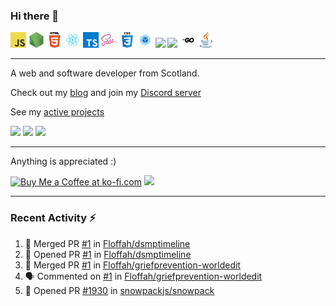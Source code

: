 ### Hi there 👋

<img src="https://raw.githubusercontent.com/github/explore/80688e429a7d4ef2fca1e82350fe8e3517d3494d/topics/javascript/javascript.png" height="25"/>  <img src="https://raw.githubusercontent.com/github/explore/80688e429a7d4ef2fca1e82350fe8e3517d3494d/topics/nodejs/nodejs.png" height="25"/>  <img src="https://raw.githubusercontent.com/github/explore/80688e429a7d4ef2fca1e82350fe8e3517d3494d/topics/html/html.png" height="25"/>  <img src="https://raw.githubusercontent.com/github/explore/80688e429a7d4ef2fca1e82350fe8e3517d3494d/topics/react/react.png" height="25"/>  <img src="https://raw.githubusercontent.com/github/explore/80688e429a7d4ef2fca1e82350fe8e3517d3494d/topics/typescript/typescript.png" height="25"/>  <img src="https://raw.githubusercontent.com/github/explore/80688e429a7d4ef2fca1e82350fe8e3517d3494d/topics/sass/sass.png" height="25"/>  <img src="https://raw.githubusercontent.com/github/explore/80688e429a7d4ef2fca1e82350fe8e3517d3494d/topics/css/css.png" height="25"/>  <img src="https://raw.githubusercontent.com/github/explore/80688e429a7d4ef2fca1e82350fe8e3517d3494d/topics/webpack/webpack.png" height="25"/>  <img src="https://avatars0.githubusercontent.com/u/20165699?s=200&v=4" height="25"/>  <img src="https://avatars1.githubusercontent.com/u/12101536?s=200&v=4" height="25"/>
<img src="https://raw.githubusercontent.com/github/explore/80688e429a7d4ef2fca1e82350fe8e3517d3494d/topics/go/go.png" height="25"/>
<img src="https://raw.githubusercontent.com/github/explore/80688e429a7d4ef2fca1e82350fe8e3517d3494d/topics/java/java.png" height="25"/>

---

A web and software developer from Scotland.

Check out my [blog](https://blog.floffah.dev) and join my [Discord server](https://discord.gg/bc8Y2y9)

See my [active projects](projects.md)

<img src="https://github-readme-stats.vercel.app/api?username=floffah&count_private=true&show_icons=true&theme=dark" height="150"/> <img src="https://github-readme-stats.vercel.app/api/top-langs/?username=floffah&layout=compact&theme=dark" height="150"/>
<img src="https://github-profile-trophy.vercel.app/?username=floffah&theme=onedark"/>

---
Anything is appreciated :)

<a href='https://ko-fi.com/V7V1104TP' target='_blank'><img height='36' style='border:0px;height:36px;' src='https://cdn.ko-fi.com/cdn/kofi1.png?v=2' border='0' alt='Buy Me a Coffee at ko-fi.com' /></a>
<a href="https://www.buymeacoffee.com/floffah"><img height='36' src="https://img.buymeacoffee.com/button-api/?text=Buy me a cup of tea&emoji=🍵&slug=floffah&button_colour=5F7FFF&font_colour=ffffff&font_family=Cookie&outline_colour=000000&coffee_colour=FFDD00"></a>

---
### Recent Activity ⚡
<!--START_SECTION:activity-->
1. 🎉 Merged PR [#1](https://github.com/Floffah/dsmptimeline/pull/1) in [Floffah/dsmptimeline](https://github.com/Floffah/dsmptimeline)
2. 💪 Opened PR [#1](https://github.com/Floffah/dsmptimeline/pull/1) in [Floffah/dsmptimeline](https://github.com/Floffah/dsmptimeline)
3. 🎉 Merged PR [#1](https://github.com/Floffah/griefprevention-worldedit/pull/1) in [Floffah/griefprevention-worldedit](https://github.com/Floffah/griefprevention-worldedit)
4. 🗣 Commented on [#1](https://github.com/Floffah/griefprevention-worldedit/issues/1) in [Floffah/griefprevention-worldedit](https://github.com/Floffah/griefprevention-worldedit)
5. 💪 Opened PR [#1930](https://github.com/snowpackjs/snowpack/pull/1930) in [snowpackjs/snowpack](https://github.com/snowpackjs/snowpack)
<!--END_SECTION:activity-->
